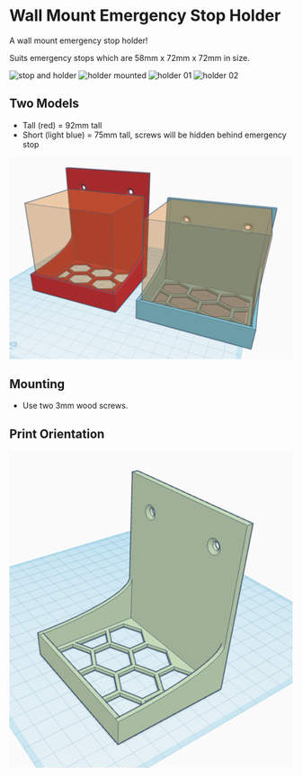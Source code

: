 # Wall Mount Emergency Stop Holder

A wall mount emergency stop holder!

Suits emergency stops which are 58mm x 72mm x 72mm in size.

![stop and holder](images/stop_and_holder.jpg)
![holder mounted](images/holder_mounted.jpg)
![holder 01](images/holder_01.jpg)
![holder 02](images/holder_02.jpg)

## Two Models

- Tall (red) = 92mm tall
- Short (light blue) = 75mm tall, screws will be hidden behind emergency stop

![tall and short comparison](images/tall_and_short_comparison.png)



## Mounting

- Use two 3mm wood screws.



## Print Orientation

![print orientation](images/print_orientation.png)
